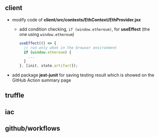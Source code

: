 ## client

- modify code of **client/src/contexts/EthContext/EthProvider.jsx**

  - add condition checking, `if (window.ethereum)`, for **useEffect** (the one using `window.ethereum`)

    ```javascript
    useEffect(() => {
      // run only when in the browser environment
      if (window.ethereum) {
        ...
      }
    }, [init, state.artifact]);

- add package **jest-junit** for saving testing result which is showed on the GitHub Action summary page

## truffle

## iac

## github/workflows